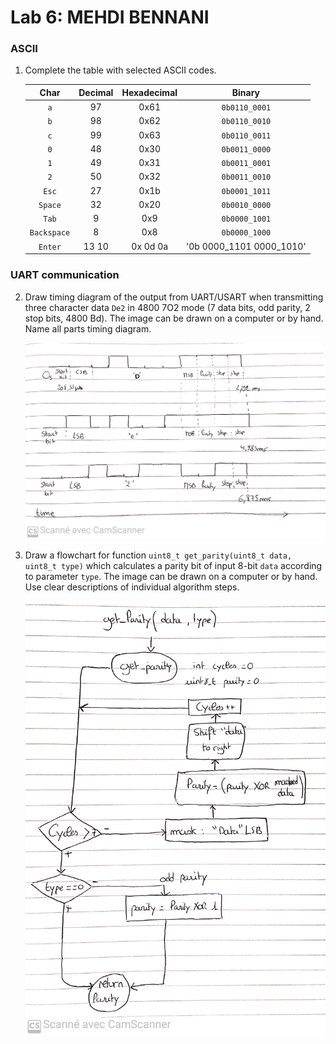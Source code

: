 # Lab 6: MEHDI BENNANI

### ASCII

1. Complete the table with selected ASCII codes.

   | **Char** | **Decimal** | **Hexadecimal** | **Binary** |
   | :-: | :-: | :-: | :-: |
   | `a` | 97 | 0x61 |  `0b0110_0001` |
   | `b` | 98 | 0x62 |  `0b0110_0010` | 
   | `c` | 99 | 0x63 |  `0b0110_0011` |
   | `0` | 48 | 0x30 |  `0b0011_0000` |
   | `1` | 49 | 0x31 |  `0b0011_0001` |
   | `2` | 50 | 0x32 |  `0b0011_0010` |
   | `Esc` | 27 | 0x1b |  `0b0001_1011` |
   | `Space` | 32 | 0x20 |  `0b0010_0000` |
   | `Tab` | 9 | 0x9 |  `0b0000_1001` |
   | `Backspace` | 8 | 0x8 |  `0b0000_1000` |
   | `Enter` | 13 10 | 0x 0d 0a | '0b 0000_1101 0000_1010' |

### UART communication

2. Draw timing diagram of the output from UART/USART when transmitting three character data `De2` in 4800 7O2 mode (7 data bits, odd parity, 2 stop bits, 4800&nbsp;Bd). The image can be drawn on a computer or by hand. Name all parts timing diagram.

   ![your figure](./QST2.jpeg)

3. Draw a flowchart for function `uint8_t get_parity(uint8_t data, uint8_t type)` which calculates a parity bit of input 8-bit `data` according to parameter `type`. The image can be drawn on a computer or by hand. Use clear descriptions of individual algorithm steps.

   ![your figure](./QST3.jpeg)